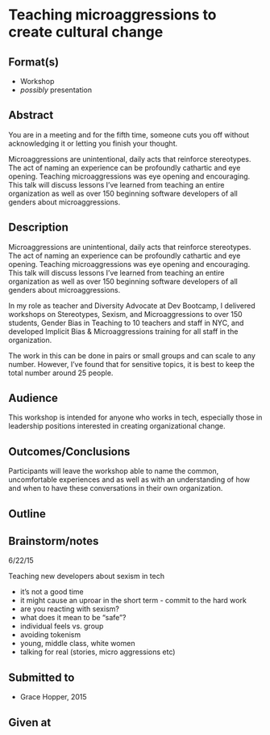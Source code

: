# Teaching microaggressions to create cultural change

## Format(s)

* Workshop
* *possibly* presentation

## Abstract
You are in a meeting and for the fifth time, someone cuts you off without acknowledging it or letting you finish your thought. 

Microaggressions are unintentional, daily acts that reinforce stereotypes.  The act of naming an experience can be profoundly cathartic and eye opening. Teaching microaggressions was eye opening and encouraging.  This talk will discuss lessons I’ve learned from teaching an entire organization as well as over 150 beginning software developers of all genders about microaggressions.


## Description
Microaggressions are unintentional, daily acts that reinforce stereotypes.  The act of naming an experience can be profoundly cathartic and eye opening. Teaching microaggressions was eye opening and encouraging.  This talk will discuss lessons I’ve learned from teaching an entire organization as well as over 150 beginning software developers of all genders about microaggressions.

In my role as teacher and Diversity Advocate at Dev Bootcamp, I delivered workshops on Stereotypes, Sexism, and Microaggressions to over 150 students, Gender Bias in Teaching to 10 teachers and staff in NYC, and developed Implicit Bias & Microaggressions training for all staff in the organization.

The work in this can be done in pairs or small groups and can scale to any number.  However, I’ve found that for sensitive topics, it is best to keep the total number around 25 people.

## Audience
This workshop is intended for anyone who works in tech, especially those in leadership positions interested in creating organizational change.

## Outcomes/Conclusions
Participants will leave the workshop able to name the common, uncomfortable experiences and as well as with an understanding of how and when to have these conversations in their own organization.

## Outline


## Brainstorm/notes

6/22/15

Teaching new developers about sexism in tech
- it’s not a good time
- it might cause an uproar in the short term - commit to the hard work
- are you reacting with sexism? 
- what does it mean to be “safe”?
- individual feels vs. group
- avoiding tokenism
- young, middle class, white women
- talking for real (stories, micro aggressions etc)



## Submitted to

* Grace Hopper, 2015


## Given at
